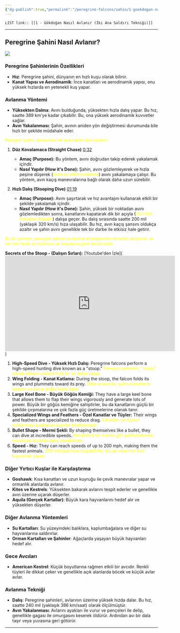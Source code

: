 ```yaml
---
{"dg-publish":true,"permalink":"/peregrine-falcons/sahin/1-goekdogan-nasil-avlanir-iki-ana-saldiri-teknigi/"}
---
```



`LIST link:: [[1 - Gökdoğan Nasıl Avlanır (İki Ana Saldırı Tekniği)]] `

---
## Peregrine Şahini Nasıl Avlanır?

![](https://qph.cf2.quoracdn.net/main-qimg-e75524ed7dde9d338a0d82b66bcc6f8b-lq)

### **Peregrine Şahinlerinin Özellikleri**

- **Hız**: Peregrine şahini, dünyanın en hızlı kuşu olarak bilinir. 
- **Kanat Yapısı ve Aerodinamik**: İnce kanatları ve aerodinamik yapısı, onu yüksek hızlarda en yetenekli kuş yapar.

### **Avlanma Yöntemi**

- **Yüksekten Dalma**: Avını bulduğunda, yüksekten hızla dalış yapar. Bu hız, saatte 389 km'ye kadar çıkabilir. Bu, ona yüksek aerodinamik kuvvetler sağlar.
- **Avın Yakalanması**: Şahin, avının aniden yön değiştirmesi durumunda bile hızlı bir şekilde müdahale eder. 

<font color="#ffff00">Peregrin şahin, avlanırken iki ana saldırı tipi kullanır:</font>

1. **Düz Kovalamaca (Straight Chase)** [0:32 ](https://youtu.be/r7lglchYNew?si=KhvXUBEgoHaBjGQF&t=32)
   - **Amaç (Purpose):** Bu yöntem, avını doğrudan takip ederek yakalamak içindir.
   - **Nasıl Yapılır (How it's Done):** Şahin, avını gözlemleyerek ve hızla peşine düşerek (<font color="#ffff00">daha az etkili yöntemle</font>) avını yakalamaya çalışır. Bu yöntem, avın kaçış manevralarına bağlı olarak daha uzun sürebilir.

2. **Hızlı Dalış (Stooping Dive)** [01:19 ](https://youtu.be/r7lglchYNew?si=KhvXUBEgoHaBjGQF&t=32)
   - **Amaç (Purpose):** Avını şaşırtarak ve hız avantajını kullanarak etkili bir şekilde yakalamak içindir.
   - **Nasıl Yapılır (How it's Done):** Şahin, yüksek bir noktadan avını gözlemledikten sonra, kanatlarını kapatarak dik bir açıyla (<font color="#ffff00">Çivi Gibi Kanatları Kapatır</font>) dalışa geçer. Bu dalış sırasında saatte 200 mil (yaklaşık 320 km/s) hıza ulaşabilir. Bu hız, avın kaçış şansını oldukça azaltır ve şahin avını genellikle tek bir darbe ile etkisiz hale getirir.

<font color="#ffff00">Bu iki yöntem, peregrin şahinin avlanma stratejilerinin temelini oluşturur ve her biri farklı av türlerine ve koşullara göre tercih edilir.</font>

**Secrets of the Stoop - (Dalışın Sırları):** [Youtube'den İzle](<iframe width="560" height="315" src="https://www.youtube.com/embed/RSdm_j5D7tw?si=NYIWRbRSu1stLqPm" title="YouTube video player" frameborder="0" allow="accelerometer; autoplay; clipboard-write; encrypted-media; gyroscope; picture-in-picture; web-share" referrerpolicy="strict-origin-when-cross-origin" allowfullscreen></iframe>)

1. **High-Speed Dive - Yüksek Hızlı Dalış:** Peregrine falcons perform a high-speed hunting dive known as a "stoop." <font color="#ffff00">Peregrin şahinleri, "stoop" olarak bilinen yüksek hızlı bir av dalışı yapar.</font>
3. **Wing Folding - Kanat Katlama:** During the stoop, the falcon folds its wings and plummets toward its prey. <font color="#ffff00">Dalış sırasında, şahin kanatlarını kapatır ve avına doğru hızla dalar.</font>
4. **Large Keel Bone - Büyük Göğüs Kemiği:** They have a large keel bone that allows them to flap their wings vigorously and generate lots of power. Büyük bir göğüs kemiğine sahiptirler, bu da kanatlarını güçlü bir şekilde çırpmalarına ve çok fazla güç üretmelerine olanak tanır.
5. **Specialized Wings and Feathers - Özel Kanatlar ve Tüyler:** Their wings and feathers are specialized to reduce drag. <font color="#ffff00">Kanatları ve tüyleri sürtünmeyi azaltacak şekilde özelleşmiştir.</font>
6. **Bullet Shape - Mermi Şekli:** By shaping themselves like a bullet, they can dive at incredible speeds. <font color="#ffff00">Kendilerini bir mermi gibi şekillendirerek inanılmaz hızlarda dalış yapabilirler.</font>
7. **Speed - Hız:** They can reach speeds of up to 200 mph, making them the fastest animals. <font color="#ffff00">200 mil/saat hıza ulaşabilirler, bu da onları en hızlı hayvanlar yapar.</font>

### **Diğer Yırtıcı Kuşlar ile Karşılaştırma**

- **Goshawk**: Kısa kanatları ve uzun kuyruğu ile çevik manevralar yapar ve ormanlık alanlarda avlanır.
- **Kites ve Kestrels**: Yüksekten bakarak avlarını tespit ederler ve genellikle avın üzerine uçarak düşerler.
- **Aquila (Gerçek Kartallar)**: Büyük kara hayvanlarını hedef alır ve yüksekten düşerler.

### **Diğer Avlanma Yöntemleri**

- **Su Kartalları**: Su yüzeyindeki balıklara, kaplumbağalara ve diğer su hayvanlarına saldırırlar.
- **Orman Kartalları ve Şahinler**: Ağaçlarda yaşayan büyük hayvanları hedef alır.

### **Gece Avcıları**

- **American Kestrel**: Küçük boyutlarına rağmen etkili bir avcıdır. Renkli tüyleri ile dikkat çeker ve genellikle açık alanlarda böcek ve küçük avlar avlar.

### **Avlanma Tekniği**

- **Dalış**: Peregrine şahinleri, avlarının üzerine yüksek hızda dalar. Bu hız, saatte 240 mil (yaklaşık 386 km/saat) olarak ölçülmüştür.
- **Avın Yakalanması**: Avlarını ayakları ile vurur ve pençeleri ile delip, genellikle gagası ile omurgasını keserek öldürür. Ardından avı bir dala taşır veya yuvasına geri götürür.

---

